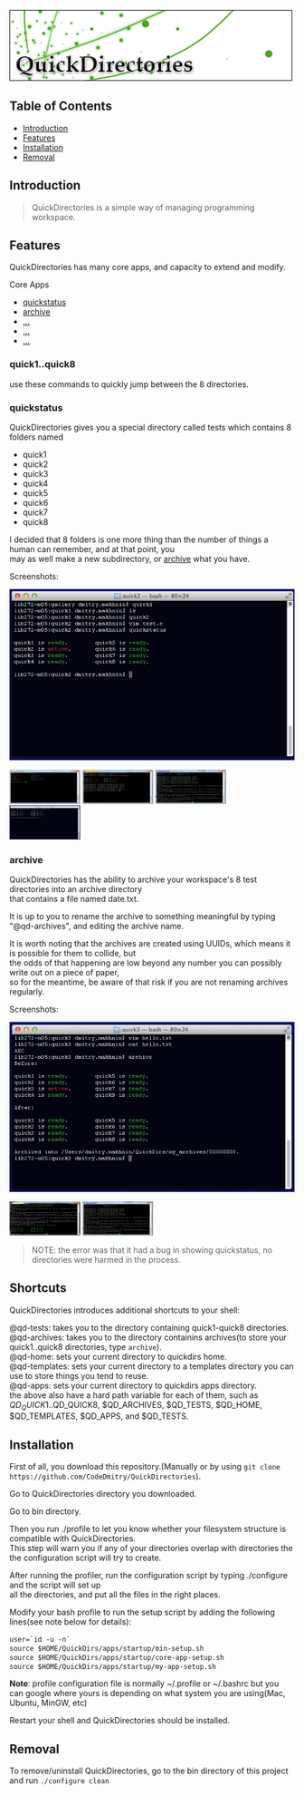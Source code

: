 ![Banner](gallery/Banner2.png)

## Table of Contents

* [Introduction](#intro)
* [Features](#features)
* [Installation](#install)
* [Removal](#remove)

## <a name="intro">Introduction</a>

> QuickDirectories is a simple way of managing programming workspace.

## <a name="features">Features</a>

QuickDirectories has many core apps, and capacity to extend and modify.

<a name="core-apps">Core Apps</a>

* [quickstatus](#quickstatus)
* [archive](#archive)
* [...](#)
* [...](#)
* [...](#)

### quick1..quick8
use these commands to quickly jump between the 8 directories. 

### quickstatus

QuickDirectories gives you a special directory called tests which contains 8 folders named 

* quick1
* quick2
* quick3
* quick4
* quick5
* quick6
* quick7
* quick8

I decided that 8 folders is one more thing than the number of things a human can remember, and at that point, you <br />
may as well make a new subdirectory, or [archive](#archive) what you have.

Screenshots:

  ![screenshot](gallery/0006.png)

<img src="gallery/0000.png" width="125" height="60" />
<img src="gallery/0001.png" width="125" height="60" />
<img src="gallery/0002.png" width="125" height="60" />
<img src="gallery/0005.png" width="125" height="60" />

### archive

QuickDirectories has the ability to archive your workspace's 8 test directories into an archive directory <br />
that contains a file named date.txt.

It is up to you to rename the archive to something meaningful by typing "@qd-archives", and editing the archive name.

It is worth noting that the archives are created using UUIDs, which means it is possible for them to collide, but <br />
the odds of that happening are low beyond any number you can possibly write out on a piece of paper, <br />
so for the meantime, be aware of that risk if you are not renaming archives regularly.

Screenshots:

![screenshot](gallery/0007.png)

<img src="gallery/0003.png" width="125" height="60"  />
<img src="gallery/0002.png" width="125" height="60" />

> NOTE: the error was that it had a bug in showing quickstatus, no directories were harmed in the process.


## <a name="shortcuts">Shortcuts</a>
QuickDirectories introduces additional shortcuts to your shell:

@qd-tests: takes you to the directory containing quick1-quick8 directories.<br />
@qd-archives: takes you to the directory containins archives(to store your quick1..quick8 directories, type `archive`).<br />
@qd-home: sets your current directory to quickdirs home. <br />
@qd-templates: sets your current directory to a templates directory you can use to store things you tend to reuse. <br />
@qd-apps: sets your current directory to quickdirs apps directory. <br />
the above also have a hard path variable for each of them, such as $QD_QUICK1..$QD_QUICK8, $QD_ARCHIVES, $QD_TESTS, $QD_HOME, $QD_TEMPLATES, $QD_APPS, and $QD_TESTS.

## <a name="install">Installation</a>

First of all, you download this repository.(Manually or by using `git clone https://github.com/CodeDmitry/QuickDirectories`).

Go to QuickDirectories directory you downloaded.

Go to bin directory.

Then you run ./profile to let you know whether your filesystem structure is compatible with QuickDirectories. <br />
This step will warn you if any of your directories overlap with directories the the configuration script will try to create.

After running the profiler, run the configuration script by typing ./configure and the script will set up <br />
all the directories, and put all the files in the right places.

Modify your bash profile to run the setup script by adding the following lines(see note below for details):

```
user=`id -u -n`
source $HOME/QuickDirs/apps/startup/min-setup.sh
source $HOME/QuickDirs/apps/startup/core-app-setup.sh
source $HOME/QuickDirs/apps/startup/my-app-setup.sh
```

**Note**: profile configuration file is normally ~/.profile or ~/.bashrc but you can google where yours is depending on what system you are using(Mac, Ubuntu, MinGW, etc)

Restart your shell and QuickDirectories should be installed.

## <a name="remove">Removal</a>
To remove/uninstall QuickDirectories, go to the bin directory of this project and run `./configure clean`

